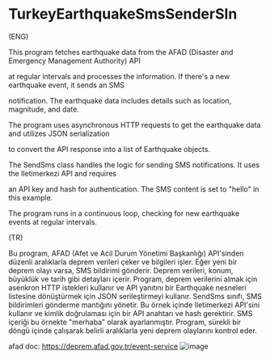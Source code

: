 # TurkeyEarthquakeSmsSenderSln
 (ENG)
 
 This program fetches earthquake data from the AFAD (Disaster and Emergency Management Authority) API   
 
 at regular intervals and processes the information. If there's a new earthquake event, it sends an SMS
 
 notification. The earthquake data includes details such as location, magnitude, and date.
 
 The program uses asynchronous HTTP requests to get the earthquake data and utilizes JSON serialization
 
 to convert the API response into a list of Earthquake objects.
 
 The SendSms class handles the logic for sending SMS notifications. It uses the Iletimerkezi API and requires
 
 an API key and hash for authentication. The SMS content is set to "hello" in this example.
 
The program runs in a continuous loop, checking for new earthquake events at regular intervals.


(TR)

Bu program, AFAD (Afet ve Acil Durum Yönetimi Başkanlığı) API'sinden düzenli aralıklarla deprem verileri çeker ve bilgileri işler. Eğer yeni bir deprem olayı varsa, SMS bildirimi gönderir. Deprem verileri, konum, büyüklük ve tarih gibi detayları içerir. Program, deprem verilerini almak için asenkron HTTP istekleri kullanır ve API yanıtını bir Earthquake nesneleri listesine dönüştürmek için JSON serileştirmeyi kullanır. SendSms sınıfı, SMS bildirimleri gönderme mantığını yönetir. Bu örnek içinde Iletimerkezi API'sini kullanır ve kimlik doğrulaması için bir API anahtarı ve hash gerektirir. SMS içeriği bu örnekte "merhaba" olarak ayarlanmıştır. Program, sürekli bir döngü içinde çalışarak belirli aralıklarla yeni deprem olaylarını kontrol eder.

afad doc: 
https://deprem.afad.gov.tr/event-service
![image](https://github.com/ibrahimacar220/TurkeyEarthquakeSmsSenderSln/assets/91982157/fb67386a-18d8-458c-a684-f798c88de717)

